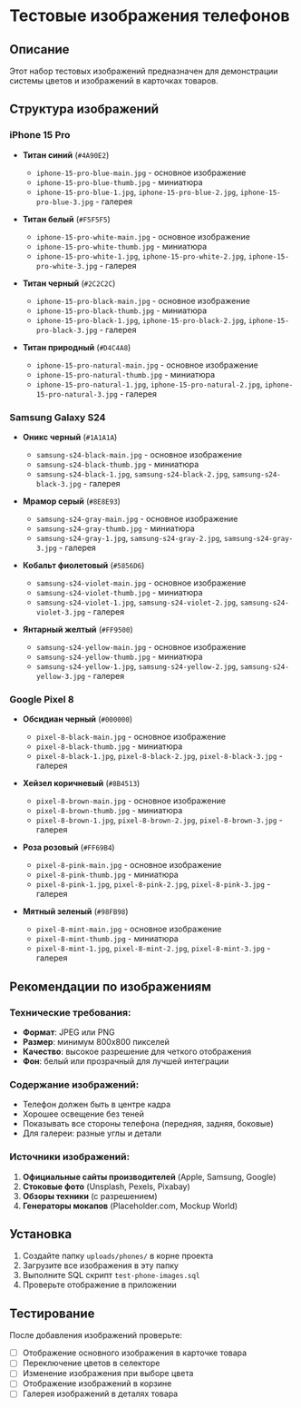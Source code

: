 # Тестовые изображения телефонов

## Описание
Этот набор тестовых изображений предназначен для демонстрации системы цветов и изображений в карточках товаров.

## Структура изображений

### iPhone 15 Pro
- **Титан синий** (`#4A90E2`)
  - `iphone-15-pro-blue-main.jpg` - основное изображение
  - `iphone-15-pro-blue-thumb.jpg` - миниатюра
  - `iphone-15-pro-blue-1.jpg`, `iphone-15-pro-blue-2.jpg`, `iphone-15-pro-blue-3.jpg` - галерея

- **Титан белый** (`#F5F5F5`)
  - `iphone-15-pro-white-main.jpg` - основное изображение
  - `iphone-15-pro-white-thumb.jpg` - миниатюра
  - `iphone-15-pro-white-1.jpg`, `iphone-15-pro-white-2.jpg`, `iphone-15-pro-white-3.jpg` - галерея

- **Титан черный** (`#2C2C2C`)
  - `iphone-15-pro-black-main.jpg` - основное изображение
  - `iphone-15-pro-black-thumb.jpg` - миниатюра
  - `iphone-15-pro-black-1.jpg`, `iphone-15-pro-black-2.jpg`, `iphone-15-pro-black-3.jpg` - галерея

- **Титан природный** (`#D4C4A8`)
  - `iphone-15-pro-natural-main.jpg` - основное изображение
  - `iphone-15-pro-natural-thumb.jpg` - миниатюра
  - `iphone-15-pro-natural-1.jpg`, `iphone-15-pro-natural-2.jpg`, `iphone-15-pro-natural-3.jpg` - галерея

### Samsung Galaxy S24
- **Оникс черный** (`#1A1A1A`)
  - `samsung-s24-black-main.jpg` - основное изображение
  - `samsung-s24-black-thumb.jpg` - миниатюра
  - `samsung-s24-black-1.jpg`, `samsung-s24-black-2.jpg`, `samsung-s24-black-3.jpg` - галерея

- **Мрамор серый** (`#8E8E93`)
  - `samsung-s24-gray-main.jpg` - основное изображение
  - `samsung-s24-gray-thumb.jpg` - миниатюра
  - `samsung-s24-gray-1.jpg`, `samsung-s24-gray-2.jpg`, `samsung-s24-gray-3.jpg` - галерея

- **Кобальт фиолетовый** (`#5856D6`)
  - `samsung-s24-violet-main.jpg` - основное изображение
  - `samsung-s24-violet-thumb.jpg` - миниатюра
  - `samsung-s24-violet-1.jpg`, `samsung-s24-violet-2.jpg`, `samsung-s24-violet-3.jpg` - галерея

- **Янтарный желтый** (`#FF9500`)
  - `samsung-s24-yellow-main.jpg` - основное изображение
  - `samsung-s24-yellow-thumb.jpg` - миниатюра
  - `samsung-s24-yellow-1.jpg`, `samsung-s24-yellow-2.jpg`, `samsung-s24-yellow-3.jpg` - галерея

### Google Pixel 8
- **Обсидиан черный** (`#000000`)
  - `pixel-8-black-main.jpg` - основное изображение
  - `pixel-8-black-thumb.jpg` - миниатюра
  - `pixel-8-black-1.jpg`, `pixel-8-black-2.jpg`, `pixel-8-black-3.jpg` - галерея

- **Хейзел коричневый** (`#8B4513`)
  - `pixel-8-brown-main.jpg` - основное изображение
  - `pixel-8-brown-thumb.jpg` - миниатюра
  - `pixel-8-brown-1.jpg`, `pixel-8-brown-2.jpg`, `pixel-8-brown-3.jpg` - галерея

- **Роза розовый** (`#FF69B4`)
  - `pixel-8-pink-main.jpg` - основное изображение
  - `pixel-8-pink-thumb.jpg` - миниатюра
  - `pixel-8-pink-1.jpg`, `pixel-8-pink-2.jpg`, `pixel-8-pink-3.jpg` - галерея

- **Мятный зеленый** (`#98FB98`)
  - `pixel-8-mint-main.jpg` - основное изображение
  - `pixel-8-mint-thumb.jpg` - миниатюра
  - `pixel-8-mint-1.jpg`, `pixel-8-mint-2.jpg`, `pixel-8-mint-3.jpg` - галерея

## Рекомендации по изображениям

### Технические требования:
- **Формат**: JPEG или PNG
- **Размер**: минимум 800x800 пикселей
- **Качество**: высокое разрешение для четкого отображения
- **Фон**: белый или прозрачный для лучшей интеграции

### Содержание изображений:
- Телефон должен быть в центре кадра
- Хорошее освещение без теней
- Показывать все стороны телефона (передняя, задняя, боковые)
- Для галереи: разные углы и детали

### Источники изображений:
1. **Официальные сайты производителей** (Apple, Samsung, Google)
2. **Стоковые фото** (Unsplash, Pexels, Pixabay)
3. **Обзоры техники** (с разрешением)
4. **Генераторы мокапов** (Placeholder.com, Mockup World)

## Установка

1. Создайте папку `uploads/phones/` в корне проекта
2. Загрузите все изображения в эту папку
3. Выполните SQL скрипт `test-phone-images.sql`
4. Проверьте отображение в приложении

## Тестирование

После добавления изображений проверьте:
- [ ] Отображение основного изображения в карточке товара
- [ ] Переключение цветов в селекторе
- [ ] Изменение изображения при выборе цвета
- [ ] Отображение изображений в корзине
- [ ] Галерея изображений в деталях товара
